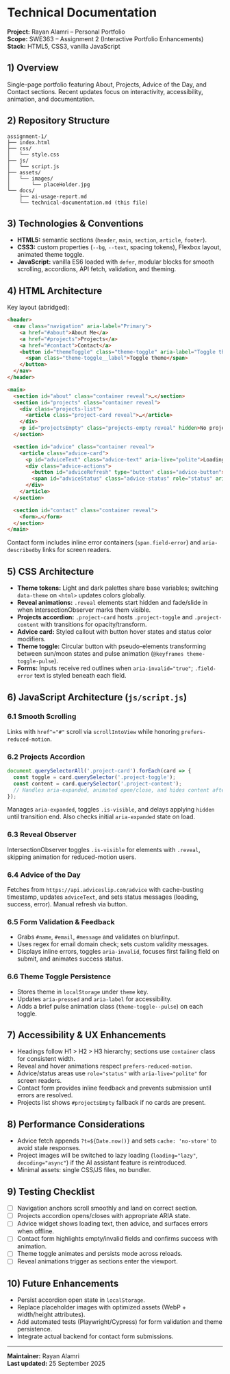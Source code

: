 ﻿# Technical Documentation

**Project:** Rayan Alamri – Personal Portfolio  
**Scope:** SWE363 – Assignment 2 (Interactive Portfolio Enhancements)  
**Stack:** HTML5, CSS3, vanilla JavaScript

## 1) Overview

Single-page portfolio featuring About, Projects, Advice of the Day, and Contact sections. Recent updates focus on interactivity, accessibility, animation, and documentation.

## 2) Repository Structure

```
assignment-1/
├── index.html
├── css/
│   └── style.css
├── js/
│   └── script.js
├── assets/
│   └── images/
│       └── placeHolder.jpg
└── docs/
    ├── ai-usage-report.md
    └── technical-documentation.md (this file)
```

## 3) Technologies & Conventions

- **HTML5:** semantic sections (`header`, `main`, `section`, `article`, `footer`).
- **CSS3:** custom properties (`--bg`, `--text`, spacing tokens), Flexbox layout, animated theme toggle.
- **JavaScript:** vanilla ES6 loaded with `defer`, modular blocks for smooth scrolling, accordions, API fetch, validation, and theming.

## 4) HTML Architecture

Key layout (abridged):

```html
<header>
  <nav class="navigation" aria-label="Primary">
    <a href="#about">About Me</a>
    <a href="#projects">Projects</a>
    <a href="#contact">Contact</a>
    <button id="themeToggle" class="theme-toggle" aria-label="Toggle theme" aria-pressed="false">
      <span class="theme-toggle__label">Toggle theme</span>
    </button>
  </nav>
</header>

<main>
  <section id="about" class="container reveal">…</section>
  <section id="projects" class="container reveal">
    <div class="projects-list">
      <article class="project-card reveal">…</article>
    </div>
    <p id="projectsEmpty" class="projects-empty reveal" hidden>No projects found. Check back soon!</p>
  </section>

  <section id="advice" class="container reveal">
    <article class="advice-card">
      <p id="adviceText" class="advice-text" aria-live="polite">Loading advice...</p>
      <div class="advice-actions">
        <button id="adviceRefresh" type="button" class="advice-button">New Advice</button>
        <span id="adviceStatus" class="advice-status" role="status" aria-live="polite"></span>
      </div>
    </article>
  </section>

  <section id="contact" class="container reveal">
    <form>…</form>
  </section>
</main>
```

Contact form includes inline error containers (`span.field-error`) and `aria-describedby` links for screen readers.

## 5) CSS Architecture

- **Theme tokens:** Light and dark palettes share base variables; switching `data-theme` on `<html>` updates colors globally.
- **Reveal animations:** `.reveal` elements start hidden and fade/slide in when IntersectionObserver marks them visible.
- **Projects accordion:** `.project-card` hosts `.project-toggle` and `.project-content` with transitions for opacity/transform.
- **Advice card:** Styled callout with button hover states and status color modifiers.
- **Theme toggle:** Circular button with pseudo-elements transforming between sun/moon states and pulse animation (`@keyframes theme-toggle-pulse`).
- **Forms:** Inputs receive red outlines when `aria-invalid="true"`; `.field-error` text is styled beneath each field.

## 6) JavaScript Architecture (`js/script.js`)

### 6.1 Smooth Scrolling
Links with `href^="#"` scroll via `scrollIntoView` while honoring `prefers-reduced-motion`.

### 6.2 Projects Accordion
```javascript
document.querySelectorAll('.project-card').forEach(card => {
  const toggle = card.querySelector('.project-toggle');
  const content = card.querySelector('.project-content');
  // Handles aria-expanded, animated open/close, and hides content after fade-out.
});
```
Manages `aria-expanded`, toggles `.is-visible`, and delays applying `hidden` until transition end. Also checks initial `aria-expanded` state on load.

### 6.3 Reveal Observer
IntersectionObserver toggles `.is-visible` for elements with `.reveal`, skipping animation for reduced-motion users.

### 6.4 Advice of the Day
Fetches from `https://api.adviceslip.com/advice` with cache-busting timestamp, updates `adviceText`, and sets status messages (loading, success, error). Manual refresh via button.

### 6.5 Form Validation & Feedback
- Grabs `#name`, `#email`, `#message` and validates on blur/input.
- Uses regex for email domain check; sets custom validity messages.
- Displays inline errors, toggles `aria-invalid`, focuses first failing field on submit, and animates success status.

### 6.6 Theme Toggle Persistence
- Stores theme in `localStorage` under `theme` key.
- Updates `aria-pressed` and `aria-label` for accessibility.
- Adds a brief pulse animation class (`theme-toggle--pulse`) on each toggle.

## 7) Accessibility & UX Enhancements

- Headings follow H1 > H2 > H3 hierarchy; sections use `container` class for consistent width.
- Reveal and hover animations respect `prefers-reduced-motion`.
- Advice/status areas use `role="status"` with `aria-live="polite"` for screen readers.
- Contact form provides inline feedback and prevents submission until errors are resolved.
- Projects list shows `#projectsEmpty` fallback if no cards are present.

## 8) Performance Considerations

- Advice fetch appends `?t=${Date.now()}` and sets `cache: 'no-store'` to avoid stale responses.
- Project images will be switched to lazy loading (`loading="lazy"`, `decoding="async"`) if the AI assistant feature is reintroduced.
- Minimal assets: single CSS/JS files, no bundler.

## 9) Testing Checklist

- [ ] Navigation anchors scroll smoothly and land on correct section.
- [ ] Projects accordion opens/closes with appropriate ARIA state.
- [ ] Advice widget shows loading text, then advice, and surfaces errors when offline.
- [ ] Contact form highlights empty/invalid fields and confirms success with animation.
- [ ] Theme toggle animates and persists mode across reloads.
- [ ] Reveal animations trigger as sections enter the viewport.

## 10) Future Enhancements

- Persist accordion open state in `localStorage`.
- Replace placeholder images with optimized assets (WebP + width/height attributes).
- Add automated tests (Playwright/Cypress) for form validation and theme persistence.
- Integrate actual backend for contact form submissions.

---

**Maintainer:** Rayan Alamri  
**Last updated:** 25 September 2025
